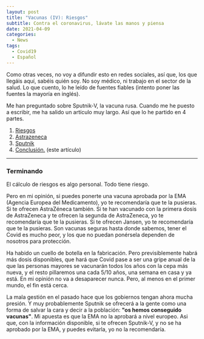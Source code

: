 ```yaml
---
layout: post
title: "Vacunas (IV): Riesgos"
subtitle: Contra el coronavirus, lávate las manos y piensa
date: 2021-04-09
categories:
  - News
tags:
  - Covid19
  - Español
---
```


Como otras veces, no voy a difundir esto en redes sociales, así que, los que llegáis aquí, sabéis quién soy. No soy médico, ni trabajo en el sector de la salud. Lo que cuento, lo he leído de fuentes fiables (intento poner las fuentes la mayoría en inglés).

Me han preguntado sobre Sputnik-V, la vacuna rusa. Cuando me he puesto a escribir, me ha salido un artículo muy largo. Así que lo he partido en 4 partes.

1. [Riesgos](2021-04-09-vacunas-i-riesgos.html)
2. [Astrazeneca](2021-04-09-vacunas-ii-astrazeneca.html)
3. [Sputnik](2021-04-09-vacunas-iii-sputnik.html)
4. [Conclusión.](2021-04-09-vacunas-iv-conclusion.html) (este artículo)

---

### Terminando

El cálculo de riesgos es algo personal. Todo tiene riesgo.

Pero en mi opinión, si puedes ponerte una vacuna aprobada por la EMA (Agencia Europea del Medicamento), yo te recomendaría que te la pusieras. Si te ofrecen AstraZéneca también. Si te han vacunado con la primera dosis de AstraZeneca y te ofrecen la segunda de AstraZeneca, yo te recomendaría que te la pusieras. Si te ofrecen Jansen, yo te recomendaría que te la pusieras. Son vacunas seguras hasta donde sabemos, tener el Covid es mucho peor, y los que no puedan ponérsela dependen de nosotros para protección.

Ha habido un cuello de botella en la fabricación. Pero previsiblemente habrá más dosis disponibles, que hará que Covid pase a ser una gripe anual de la que las personas mayores se vacunarán todos los años con la cepa más nueva, y el resto pillaremos una cada 5/10 años, una semana en casa y ya está. En mi opinión no va a desaparecer nunca. Pero, al menos en el primer mundo, el fin está cerca.

La mala gestión en el pasado hace que los gobiernos tengan ahora mucha presión. Y muy probablemente Sputnik se ofrecerá a la gente como una forma de salvar la cara y decir a la población: **"os hemos conseguido vacunas"**. Mi apuesta es que la EMA no la aprobará a nivel europeo. Asi que, con la información disponible, si te ofrecen Sputnik-V, y no se ha aprobado por la EMA, y puedes evitarla, yo no la recomendaría.
